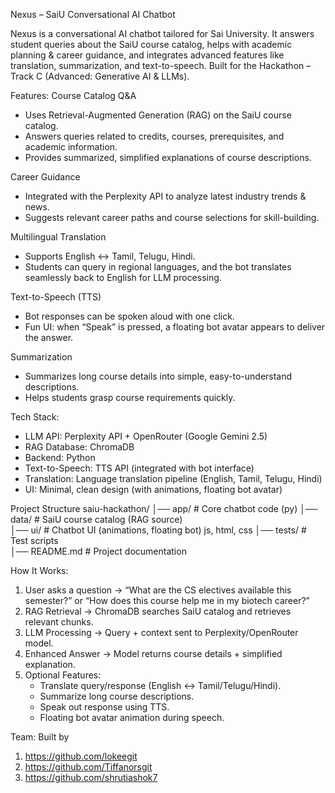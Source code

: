 
Nexus – SaiU Conversational AI Chatbot

Nexus is a conversational AI chatbot tailored for Sai University. It answers student queries about the SaiU course catalog, helps with academic planning & career guidance, and integrates advanced features like translation, summarization, and text-to-speech.
Built for the Hackathon – Track C (Advanced: Generative AI & LLMs).

Features:
Course Catalog Q&A
* Uses Retrieval-Augmented Generation (RAG) on the SaiU course catalog.
* Answers queries related to credits, courses, prerequisites, and academic information.
* Provides summarized, simplified explanations of course descriptions.

Career Guidance
* Integrated with the Perplexity API to analyze latest industry trends & news.
* Suggests relevant career paths and course selections for skill-building.

Multilingual Translation
* Supports English ↔ Tamil, Telugu, Hindi.
* Students can query in regional languages, and the bot translates seamlessly back to English for LLM processing.

Text-to-Speech (TTS)
* Bot responses can be spoken aloud with one click.
* Fun UI: when “Speak” is pressed, a floating bot avatar appears to deliver the answer.

Summarization
* Summarizes long course details into simple, easy-to-understand descriptions.
* Helps students grasp course requirements quickly.

Tech Stack:
* LLM API: Perplexity API + OpenRouter (Google Gemini 2.5)
* RAG Database: ChromaDB
* Backend: Python
* Text-to-Speech: TTS API (integrated with bot interface)
* Translation: Language translation pipeline (English, Tamil, Telugu, Hindi)
* UI: Minimal, clean design (with animations, floating bot avatar)

Project Structure
saiu-hackathon/
│── app/                # Core chatbot code (py)
│── data/               # SaiU course catalog (RAG source)  
│── ui/                 # Chatbot UI (animations, floating bot) js, html, css
│── tests/              # Test scripts  
│── README.md           # Project documentation  

How It Works:
1. User asks a question → “What are the CS electives available this semester?” or “How does this course help me in my biotech career?”
2. RAG Retrieval → ChromaDB searches SaiU catalog and retrieves relevant chunks.
3. LLM Processing → Query + context sent to Perplexity/OpenRouter model.
4. Enhanced Answer → Model returns course details + simplified explanation.
5. Optional Features:
    * Translate query/response (English ↔ Tamil/Telugu/Hindi).
    * Summarize long course descriptions.
    * Speak out response using TTS.
    * Floating bot avatar animation during speech.

Team:
Built by 
1. https://github.com/lokeegit
2. https://github.com/Tiffanorsgit 
3. https://github.com/shrutiashok7
